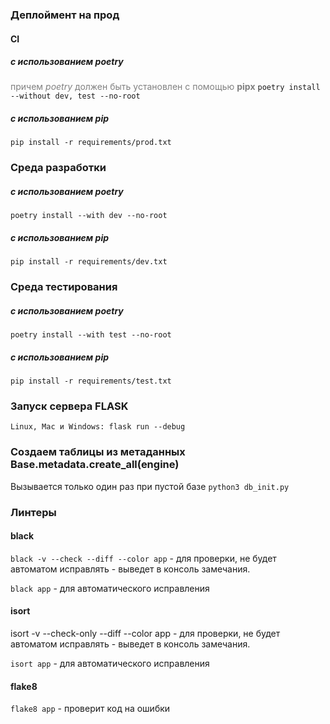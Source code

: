### Деплоймент на прод
#### CI
##### с использованием *poetry*
<span style="color:gray">причем *poetry* должен быть установлен с помощью **pipx**</span>
`poetry install --without dev, test --no-root`

##### с использованием *pip*
`pip install -r requirements/prod.txt`

### Среда разработки
##### с использованием *poetry*
`poetry install --with dev --no-root`

##### с использованием *pip*
`pip install -r requirements/dev.txt`

### Среда тестирования
##### с использованием *poetry*
`poetry install --with test --no-root`

##### с использованием *pip*
`pip install -r requirements/test.txt`


### Запуск сервера FLASK
```
Linux, Mac и Windows: flask run --debug
```

### Создаем таблицы из метаданных Base.metadata.create_all(engine)
Вызывается только один раз при пустой базе
`python3 db_init.py`

### Линтеры
#### black
`black -v --check --diff --color app` - для проверки, не будет автоматом исправлять - выведет в 
консоль замечания.

`black app` - для автоматического исправления

#### isort
isort -v --check-only --diff --color  app - для проверки, не будет автоматом исправлять - выведет в 
консоль замечания.

`isort app` - для автоматического исправления

#### flake8
`flake8 app` - проверит код на ошибки
